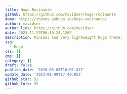 ```yaml
---
title: Hugo Rocinante
github: https://github.com/mavidser/hugo-rocinante
demo: https://themes.gohugo.io/hugo-rocinante/
author: mavidser
author_link: https://github.com/mavidser
date: 2023-11-29T06:10:24.126Z
description: Minimal and very lightweight hugo theme.
ssg:
  - Hugo
css: []
cms: []
category: []
draft: false
publish_date: '2020-03-05T10:01:41Z'
update_date: '2023-01-09T17:40:05Z'
github_star: 52
github_fork: 35
---
```

